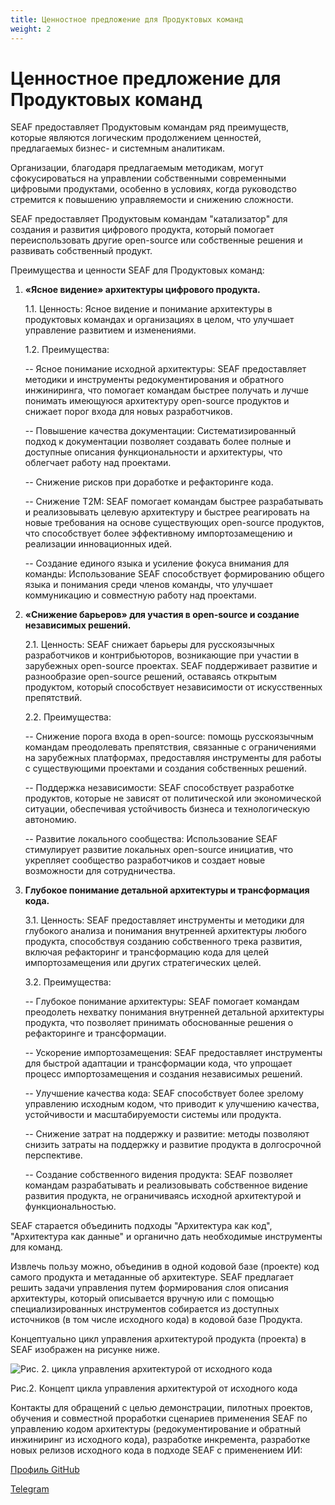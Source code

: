 ```yaml
---
title: Ценностное предложение для Продуктовых команд
weight: 2
---
```


# Ценностное предложение для Продуктовых команд

SEAF предоставляет Продуктовым командам ряд преимуществ, которые являются логическим продолжением ценностей, предлагаемых бизнес- и системным аналитикам.

Организации, благодаря предлагаемым методикам, могут сфокусироваться на управлении собственными современными цифровыми продуктами, особенно в условиях, когда руководство стремится к повышению управляемости и снижению сложности.

SEAF предоставляет Продуктовым командам "катализатор" для создания и развития цифрового продукта, который помогает переиспользовать другие open-source или собственные решения и развивать собственный продукт.

Преимущества и ценности SEAF для Продуктовых команд:

1.	**«Ясное видение» архитектуры цифрового продукта.**

    1.1.	Ценность: Ясное видение и понимание архитектуры в продуктовых командах и организациях в целом, что улучшает управление развитием и изменениями.
    
    1.2.	Преимущества:

     -- Ясное понимание исходной архитектуры: SEAF предоставляет методики и инструменты редокументирования и обратного инжиниринга, что помогает командам быстрее получать и лучше понимать имеющуюся архитектуру open-source продуктов и снижает порог входа для новых разработчиков.

     -- Повышение качества документации: Систематизированный подход к документации позволяет создавать более полные и доступные описания функциональности и архитектуры, что облегчает работу над проектами.

     -- Снижение рисков при доработке и рефакторинге кода.

     -- Снижение T2M: SEAF помогает командам быстрее разрабатывать и реализовывать целевую архитектуру и быстрее реагировать на новые требования на основе существующих open-source продуктов, что способствует более эффективному импортозамещению и реализации инновационных идей.

     -- Создание единого языка и усиление фокуса внимания для команды: Использование SEAF способствует формированию общего языка и понимания среди членов команды, что улучшает коммуникацию и совместную работу над проектами.

2.	**«Снижение барьеров» для участия в open-source и создание независимых решений.**

    2.1.	Ценность: SEAF снижает барьеры для русскоязычных разработчиков и контрибьюторов, возникающие при участии в зарубежных open-source проектах. SEAF поддерживает развитие и разнообразие open-source решений, оставаясь открытым продуктом, который способствует независимости от искусственных препятствий.

    2.2.	Преимущества:

     -- Снижение порога входа в open-source: помощь русскоязычным командам преодолевать препятствия, связанные с ограничениями на зарубежных платформах, предоставляя инструменты для работы с существующими проектами и создания собственных решений.

     -- Поддержка независимости: SEAF способствует разработке продуктов, которые не зависят от политической или экономической ситуации, обеспечивая устойчивость бизнеса и технологическую автономию.

     -- Развитие локального сообщества: Использование SEAF стимулирует развитие локальных open-source инициатив, что укрепляет сообщество разработчиков и создает новые возможности для сотрудничества.

3. **Глубокое понимание детальной архитектуры и трансформация кода.**

    3.1.	Ценность: SEAF предоставляет инструменты и методики для глубокого анализа и понимания внутренней архитектуры любого продукта, способствуя созданию собственного трека развития, включая рефакторинг и трансформацию кода для целей импортозамещения или других стратегических целей.

    3.2.	Преимущества:

     -- Глубокое понимание архитектуры: SEAF помогает командам преодолеть нехватку понимания внутренней детальной архитектуры продукта, что позволяет принимать обоснованные решения о рефакторинге и трансформации.

     -- Ускорение импортозамещения: SEAF предоставляет инструменты для быстрой адаптации и трансформации кода, что упрощает процесс импортозамещения и создания независимых решений.

     -- Улучшение качества кода: SEAF способствует более зрелому управлению исходным кодом, что приводит к улучшению качества, устойчивости и масштабируемости системы или продукта.

     -- Снижение затрат на поддержку и развитие: методы позволяют снизить затраты на поддержку и развитие продукта в долгосрочной перспективе.

     -- Создание собственного видения продукта: SEAF позволяет командам разрабатывать и реализовывать собственное видение развития продукта, не ограничиваясь исходной архитектурой и функциональностью.

SEAF старается объединить подходы "Архитектура как код", "Архитектура как данные" и органично дать необходимые инструменты  для команд.

Извлечь пользу можно, объединив в одной кодовой базе (проекте) код самого продукта и метаданные об архитектуре. SEAF предлагает решить задачи управления путем формирования слоя описания архитектуры, который описывается вручную или с помощью специализированных инструментов собирается из доступных источников (в том числе исходного кода) в кодовой базе Продукта.

Концептуально цикл управления архитектурой продукта (проекта) в SEAF изображен на рисунке ниже.

![Рис. 2. цикла управления архитектурой от исходного кода](/Values4ProdTeam.png)

Рис.2. Концепт цикла управления архитектурой от исходного кода

Контакты для обращений с целью демонстрации, пилотных проектов, обучения и совместной проработки сценариев применения SEAF по управлению кодом архитектуры (редокументирование и обратный инжиниринг из исходного кода), разработке инкремента, разработке новых релизов исходного кода в подходе SEAF с применением ИИ: 

[Профиль GitHub](https://github.com/Scicommunity "Профиль GitHub")

[Telegram](https://t.me/sci_community "Telegram")

